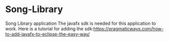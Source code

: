 # Song-Library
Song Library application
The javafx sdk is needed for this application to work. Here is a tutorial for adding the sdk:https://pragmaticways.com/how-to-add-javafx-to-eclipse-the-easy-way/
